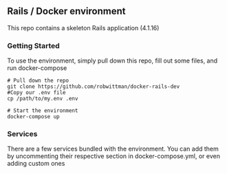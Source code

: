 ## Rails / Docker environment

This repo contains a skeleton Rails application (4.1.16)

### Getting Started

To use the environment, simply pull down this repo, fill out some files, and run docker-compose

```shell
# Pull down the repo
git clone https://github.com/robwittman/docker-rails-dev
#Copy our .env file
cp /path/to/my.env .env

# Start the environment
docker-compose up
```

### Services

There are a few services bundled with the environment. You can add them by uncommenting their
respective section in docker-compose.yml, or even adding custom ones 

